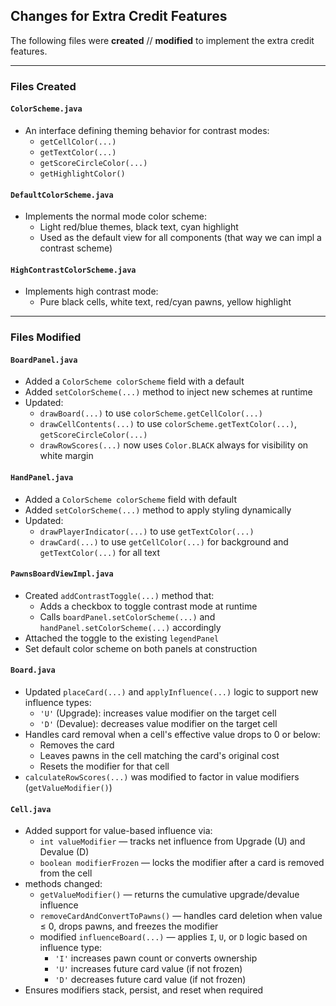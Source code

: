 ## Changes for Extra Credit Features

The following files were **created** // **modified** to implement the extra credit features.

---

### Files Created

#### `ColorScheme.java`
- An interface defining theming behavior for contrast modes:
  - `getCellColor(...)`
  - `getTextColor(...)`
  - `getScoreCircleColor(...)`
  - `getHighlightColor()`

#### `DefaultColorScheme.java`
- Implements the normal mode color scheme:
  - Light red/blue themes, black text, cyan highlight
  - Used as the default view for all components (that way we can impl a contrast scheme)

#### `HighContrastColorScheme.java`
- Implements high contrast mode:
  - Pure black cells, white text, red/cyan pawns, yellow highlight
---

### Files Modified

#### `BoardPanel.java`
- Added a `ColorScheme colorScheme` field with a default
- Added `setColorScheme(...)` method to inject new schemes at runtime
- Updated:
  - `drawBoard(...)` to use `colorScheme.getCellColor(...)`
  - `drawCellContents(...)` to use `colorScheme.getTextColor(...)`, `getScoreCircleColor(...)`
  - `drawRowScores(...)` now uses `Color.BLACK` always for visibility on white margin

#### `HandPanel.java`
- Added a `ColorScheme colorScheme` field with default
- Added `setColorScheme(...)` method to apply styling dynamically
- Updated:
  - `drawPlayerIndicator(...)` to use `getTextColor(...)`
  - `drawCard(...)` to use `getCellColor(...)` for background and `getTextColor(...)` for all text

#### `PawnsBoardViewImpl.java`
- Created `addContrastToggle(...)` method that:
  - Adds a checkbox to toggle contrast mode at runtime
  - Calls `boardPanel.setColorScheme(...)` and `handPanel.setColorScheme(...)` accordingly
- Attached the toggle to the existing `legendPanel`
- Set default color scheme on both panels at construction

#### `Board.java`
- Updated `placeCard(...)` and `applyInfluence(...)` logic to support new influence types:
  - `'U'` (Upgrade): increases value modifier on the target cell
  - `'D'` (Devalue): decreases value modifier on the target cell
- Handles card removal when a cell's effective value drops to 0 or below:
  - Removes the card
  - Leaves pawns in the cell matching the card's original cost
  - Resets the modifier for that cell
- `calculateRowScores(...)` was modified to factor in value modifiers (`getValueModifier()`)

#### `Cell.java`
- Added support for value-based influence via:
  - `int valueModifier` — tracks net influence from Upgrade (U) and Devalue (D)
  - `boolean modifierFrozen` — locks the modifier after a card is removed from the cell
- methods changed:
  - `getValueModifier()` — returns the cumulative upgrade/devalue influence
  - `removeCardAndConvertToPawns()` — handles card deletion when value ≤ 0, drops pawns, and freezes the modifier
  - modified `influenceBoard(...)` — applies `I`, `U`, or `D` logic based on influence type:
    - `'I'` increases pawn count or converts ownership
    - `'U'` increases future card value (if not frozen)
    - `'D'` decreases future card value (if not frozen)
- Ensures modifiers stack, persist, and reset when required

